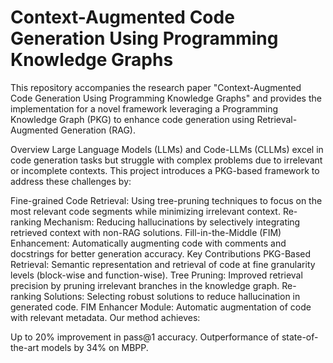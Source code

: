 # Context-Augmented Code Generation Using Programming Knowledge Graphs

This repository accompanies the research paper "Context-Augmented Code Generation Using Programming Knowledge Graphs" and provides the implementation for a novel framework leveraging a Programming Knowledge Graph (PKG) to enhance code generation using Retrieval-Augmented Generation (RAG).

Overview
Large Language Models (LLMs) and Code-LLMs (CLLMs) excel in code generation tasks but struggle with complex problems due to irrelevant or incomplete contexts. This project introduces a PKG-based framework to address these challenges by:

Fine-grained Code Retrieval: Using tree-pruning techniques to focus on the most relevant code segments while minimizing irrelevant context.
Re-ranking Mechanism: Reducing hallucinations by selectively integrating retrieved context with non-RAG solutions.
Fill-in-the-Middle (FIM) Enhancement: Automatically augmenting code with comments and docstrings for better generation accuracy.
Key Contributions
PKG-Based Retrieval: Semantic representation and retrieval of code at fine granularity levels (block-wise and function-wise).
Tree Pruning: Improved retrieval precision by pruning irrelevant branches in the knowledge graph.
Re-ranking Solutions: Selecting robust solutions to reduce hallucination in generated code.
FIM Enhancer Module: Automatic augmentation of code with relevant metadata.
Our method achieves:

Up to 20% improvement in pass@1 accuracy.
Outperformance of state-of-the-art models by 34% on MBPP.
